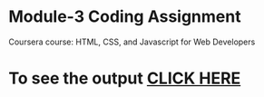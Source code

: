 # Module-3 Coding Assignment

Coursera course: HTML, CSS, and Javascript for Web Developers

# To see the output [CLICK HERE](https://harshudaybhaijoshi.github.io/Coursera-Test/site/module_3_solution/index.html)

